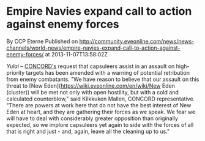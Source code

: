 # Empire Navies expand call to action against enemy forces
By CCP Eterne
Published on http://community.eveonline.com/news/news-channels/world-news/empire-navies-expand-call-to-action-against-enemy-forces/ at 2013-11-07T13:58:02Z

_Yulai_ – [CONCORD's](https://wiki.eveonline.com/en/wiki/CONCORD) request that capsuleers assist in an assault on high-priority targets has been amended with a warning of potential retribution from enemy combatants. "We have reason to believe that our assault on this threat to [New Eden](https://wiki.eveonline.com/en/wiki/New Eden (cluster)) will be met not only with open hostility, but with a cold and calculated counterblow," said Kilkkuken Mallen, CONCORD representative. "There are powers at work here that do not have the best interest of New Eden at heart, and they are gathering their forces as we speak. We fear we will have to deal with considerably greater opposition than originally expected, so we implore capsuleers yet again to side with the forces of all that is right and just - and, again, leave all the cleaning up to us."

